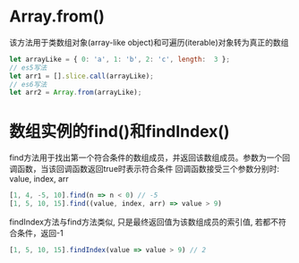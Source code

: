 # Array.from()
该方法用于类数组对象(array-like object)和可遍历(iterable)对象转为真正的数组
```javascript
let arrayLike = { 0: 'a', 1: 'b', 2: 'c', length:  3 };
// es5写法
let arr1 = [].slice.call(arrayLike);
// es6写法
let arr2 = Array.from(arrayLike);
```

# 数组实例的find()和findIndex()
find方法用于找出第一个符合条件的数组成员，并返回该数组成员。参数为一个回调函数，当该回调函数返回true时表示符合条件
回调函数接受三个参数分别时: value, index, arr
```javascript
[1, 4, -5, 10].find(n => n < 0) // -5
[1, 5, 10, 15].find((value, index, arr) => value > 9)
```

findIndex方法与find方法类似, 只是最终返回值为该数组成员的索引值, 若都不符合条件，返回-1
```javascript
[1, 5, 10, 15].findIndex(value => value > 9) // 2
```
